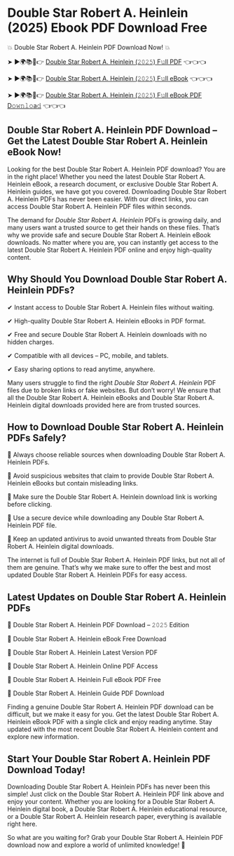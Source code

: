 # Double Star Robert A. Heinlein (2025) Ebook PDF Download Free

💥 Double Star Robert A. Heinlein PDF Download Now! 💥

➤ ►🌍📚📱👉 [Double Star Robert A. Heinlein (𝟸𝟶𝟸𝟻) F𝚞ll PDF](https://getpdf.xyz/double-star-robert-a.-heinlein) 👈👈👈


➤ ►🌍📚📱👉 [Double Star Robert A. Heinlein (𝟸𝟶𝟸𝟻) F𝚞ll eBook](https://getpdf.xyz/double-star-robert-a.-heinlein) 👈👈👈


➤ ►🌍📚📱👉 [Double Star Robert A. Heinlein (𝟸𝟶𝟸𝟻) F𝚞ll eBook PDF D𝚘𝚠𝚗𝚕𝚘a𝚍](https://getpdf.xyz/double-star-robert-a.-heinlein) 👈👈👈


## Double Star Robert A. Heinlein PDF Download – Get the Latest Double Star Robert A. Heinlein eBook Now!

Looking for the best Double Star Robert A. Heinlein PDF download? You are in the right place! Whether you need the latest Double Star Robert A. Heinlein eBook, a research document, or exclusive Double Star Robert A. Heinlein guides, we have got you covered. Downloading Double Star Robert A. Heinlein PDFs has never been easier. With our direct links, you can access Double Star Robert A. Heinlein PDF files within seconds.

The demand for *Double Star Robert A. Heinlein* PDFs is growing daily, and many users want a trusted source to get their hands on these files. That’s why we provide safe and secure Double Star Robert A. Heinlein eBook downloads. No matter where you are, you can instantly get access to the latest Double Star Robert A. Heinlein PDF online and enjoy high-quality content.

## Why Should You Download Double Star Robert A. Heinlein PDFs?

✔ Instant access to Double Star Robert A. Heinlein files without waiting.

✔ High-quality Double Star Robert A. Heinlein eBooks in PDF format.

✔ Free and secure Double Star Robert A. Heinlein downloads with no hidden charges.

✔ Compatible with all devices – PC, mobile, and tablets.

✔ Easy sharing options to read anytime, anywhere.

Many users struggle to find the right *Double Star Robert A. Heinlein* PDF files due to broken links or fake websites. But don’t worry! We ensure that all the Double Star Robert A. Heinlein eBooks and Double Star Robert A. Heinlein digital downloads provided here are from trusted sources.

## How to Download Double Star Robert A. Heinlein PDFs Safely?

📌 Always choose reliable sources when downloading Double Star Robert A. Heinlein PDFs.

📌 Avoid suspicious websites that claim to provide Double Star Robert A. Heinlein eBooks but contain misleading links.

📌 Make sure the Double Star Robert A. Heinlein download link is working before clicking.

📌 Use a secure device while downloading any Double Star Robert A. Heinlein PDF file.

📌 Keep an updated antivirus to avoid unwanted threats from Double Star Robert A. Heinlein digital downloads.

The internet is full of Double Star Robert A. Heinlein PDF links, but not all of them are genuine. That’s why we make sure to offer the best and most updated Double Star Robert A. Heinlein PDFs for easy access.

## Latest Updates on Double Star Robert A. Heinlein PDFs

🔹 Double Star Robert A. Heinlein PDF Download – 𝟸𝟶𝟸𝟻 Edition

🔹 Double Star Robert A. Heinlein eBook Free Download

🔹 Double Star Robert A. Heinlein Latest Version PDF

🔹 Double Star Robert A. Heinlein Online PDF Access

🔹 Double Star Robert A. Heinlein Full eBook PDF Free

🔹 Double Star Robert A. Heinlein Guide PDF Download

Finding a genuine Double Star Robert A. Heinlein PDF download can be difficult, but we make it easy for you. Get the latest Double Star Robert A. Heinlein eBook PDF with a single click and enjoy reading anytime. Stay updated with the most recent Double Star Robert A. Heinlein content and explore new information.

## Start Your Double Star Robert A. Heinlein PDF Download Today!

Downloading Double Star Robert A. Heinlein PDFs has never been this simple! Just click on the Double Star Robert A. Heinlein PDF link above and enjoy your content. Whether you are looking for a Double Star Robert A. Heinlein digital book, a Double Star Robert A. Heinlein educational resource, or a Double Star Robert A. Heinlein research paper, everything is available right here.

So what are you waiting for? Grab your Double Star Robert A. Heinlein PDF download now and explore a world of unlimited knowledge! 🚀